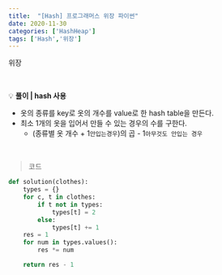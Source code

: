 ```yaml
---
title:  "[Hash] 프로그래머스 위장 파이썬"
date: 2020-11-30
categories: ['HashHeap']
tags: ['Hash','위장']
---
```


위장

<br>

:bulb: **풀이 | hash 사용**<br>
- 옷의 종류를 key로 옷의 개수를 value로 한 hash table을 만든다.
- 최소 1개의 옷을 입어서 만들 수 있는 경우의 수를 구한다.
   - (종류별 옷 개수 + 1`안입는경우`)의 곱 - 1`아무것도 안입는 경우`

<br>

> 코드

```python
def solution(clothes):
    types = {}
    for c, t in clothes:
        if t not in types:
            types[t] = 2
        else:
            types[t] += 1
    res = 1
    for num in types.values():
        res *= num

    return res - 1
```

<br>
